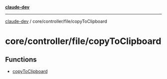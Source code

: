 [**claude-dev**](../../../../README.md)

***

[claude-dev](../../../../README.md) / core/controller/file/copyToClipboard

# core/controller/file/copyToClipboard

## Functions

- [copyToClipboard](functions/copyToClipboard.md)
